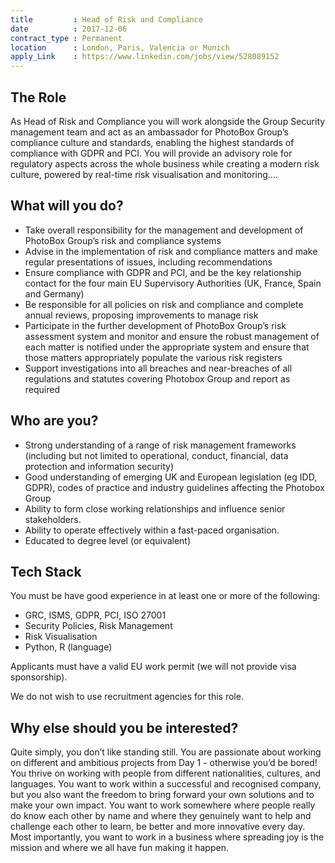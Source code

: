```yaml
---
title         : Head of Risk and Compliance
date          : 2017-12-06
contract_type : Permanent
location      : London, Paris, Valencia or Munich
apply_Link    : https://www.linkedin.com/jobs/view/528089152
---
```


## The Role

As Head of Risk and Compliance you will work alongside the Group Security management team and act as an ambassador for PhotoBox Group’s compliance culture and standards, enabling the highest standards of compliance with GDPR and PCI. You will provide an advisory role for regulatory aspects across the whole business while creating a modern risk culture, powered by real-time risk visualisation and monitoring....

## What will you do?

- Take overall responsibility for the management and development of PhotoBox Group’s risk and compliance systems
- Advise in the implementation of risk and compliance matters and make regular presentations of issues, including recommendations
- Ensure compliance with GDPR and PCI, and be the key relationship contact for the four main EU Supervisory Authorities (UK, France, Spain and Germany)
- Be responsible for all policies on risk and compliance and complete annual reviews, proposing improvements to manage risk
- Participate in the further development of PhotoBox Group’s risk assessment system and monitor and ensure the robust management of each matter is notified under the appropriate system and ensure that those matters appropriately populate the various risk registers
- Support investigations into all breaches and near-breaches of all regulations and statutes covering Photobox Group and report as required

## Who are you?

- Strong understanding of a range of risk management frameworks (including but not limited to operational, conduct, financial, data protection and information security)
- Good understanding of emerging UK and European legislation (eg IDD, GDPR), codes of practice and industry guidelines affecting the Photobox Group
- Ability to form close working relationships and influence senior stakeholders.
- Ability to operate effectively within a fast-paced organisation.
- Educated to degree level (or equivalent)


## Tech Stack

You must be have good experience in at least one or more of the following:

- GRC, ISMS, GDPR, PCI, ISO 27001
- Security Policies, Risk Management
- Risk Visualisation
- Python, R (language)

Applicants must have a valid EU work permit (we will not provide visa sponsorship).

We do not wish to use recruitment agencies for this role.

## Why else should you be interested?

Quite simply, you don’t like standing still. You are passionate about working on different and ambitious projects from Day 1 - otherwise you’d be bored! You thrive on working with people from different nationalities, cultures, and languages. You want to work within a successful and recognised company, but you also want the freedom to bring forward your own solutions and to make your own impact. You want to work somewhere where people really do know each other by name and where they genuinely want to help and challenge each other to learn, be better and more innovative every day. Most importantly, you want to work in a business where spreading joy is the mission and where we all have fun making it happen.
